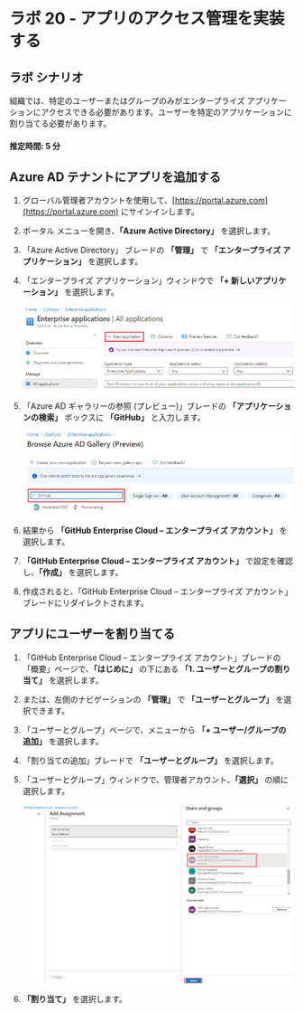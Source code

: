﻿---
lab:
    title: '20 - アプリのアクセス管理を実装する'
    learning path: '03'
    module: 'モジュール 01 -SSO 用エンタープライズ アプリの統合の計画と設計を行う'
---

# ラボ 20 - アプリのアクセス管理を実装する

## ラボ シナリオ

組織では、特定のユーザーまたはグループのみがエンタープライズ アプリケーションにアクセスできる必要があります。ユーザーを特定のアプリケーションに割り当てる必要があります。

#### 推定時間: 5 分

## Azure AD テナントにアプリを追加する

1. グローバル管理者アカウントを使用して、[https://portal.azure.com](https://portal.azure.com) にサインインします。

1. ポータル メニューを開き、**「Azure Active Directory」** を選択します。

1. 「Azure Active Directory」 ブレードの **「管理」** で **「エンタープライズ アプリケーション」** を選択します。

1. 「エンタープライズ アプリケーション」ウィンドウで **「+ 新しいアプリケーション」** を選択します。

    ![「新しいアプリケーション」が強調表示された 「エンタープライズ アプリケーション」ブレードが表示されている画面イメージ](./media/lp3-mod1-new-enterprise-application.png)

1. 「Azure AD ギャラリーの参照 (プレビュー)」ブレードの **「アプリケーションの検索」** ボックスに **「GitHub」** と入力します。

    ![検索ボックスが強調表示されている 「Azure AD ギャラリーの参照 (プレビュー)」ブレードが表示されている画面イメージ](./media/lp3-mod1-azure-ad-gallery-search.png)

1. 結果から **「GitHub Enterprise Cloud – エンタープライズ アカウント」** を選択します。

1. **「GitHub Enterprise Cloud – エンタープライズ アカウント」** で設定を確認し、**「作成」** を選択します。

1. 作成されると、「GitHub Enterprise Cloud – エンタープライズ アカウント」ブレードにリダイレクトされます。

## アプリにユーザーを割り当てる

1. 「GitHub Enterprise Cloud – エンタープライズ アカウント」ブレードの「概要」ページで、**「はじめに」** の下にある **「1. ユーザーとグループの割り当て」** を選択します。

1. または、左側のナビゲーションの **「管理」** で **「ユーザーとグループ」** を選択できます。

1. 「ユーザーとグループ」ページで、メニューから **「+ ユーザー/グループの追加」** を選択します。

1. 「割り当ての追加」ブレードで **「ユーザーとグループ」** を選択します。

1. 「ユーザーとグループ」ウィンドウで、管理者アカウント、**「選択」** の順に選択します。

    ![「選択」ボタンが強調表示されている、アプリへのユーザー アカウント割り当ての追加を表示している画面イメージ](./media/lp3-mod1-add-app-assignment.png)

1. **「割り当て」** を選択します。
